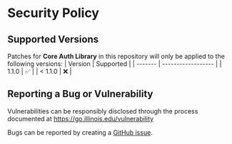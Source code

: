 # Security Policy

## Supported Versions
Patches for **Core Auth Library** in this repository will only be applied to the following versions:
| Version | Supported          |
| ------- | ------------------ |
| 1.1.0   | :white_check_mark: |
| < 1.1.0 | :x:                |

## Reporting a Bug or Vulnerability

Vulnerabilities can be responsibly disclosed through the process
 documented at https://go.illinois.edu/vulnerability

Bugs can be reported by creating a [GitHub issue](https://github.com/rokwire/rokwire-building-block-sdk-go/issues/new?assignees=&labels=bug&template=bug_report.md&title=%5BBUG%5D+).